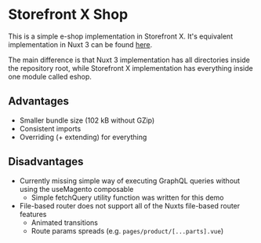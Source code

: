 # Storefront X Shop

This is a simple e-shop implementation in Storefront X.
It's equivalent implementation in Nuxt 3 can be found [here](https://github.com/storefront-x/simple-shop-nuxt).

The main difference is that Nuxt 3 implementation has all directories inside the repository root,
while Storefront X implementation has everything inside one module called eshop.

## Advantages

* Smaller bundle size (102 kB without GZip)
* Consistent imports
* Overriding (+ extending) for everything

## Disadvantages

* Currently missing simple way of executing GraphQL queries without using the useMagento composable
  * Simple fetchQuery utility function was written for this demo
* File-based router does not support all of the Nuxts file-based router features
  * Animated transitions
  * Route params spreads (e.g. `pages/product/[...parts].vue`)
